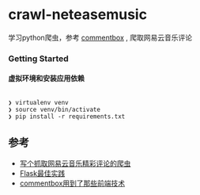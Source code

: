 # crawl-neteasemusic

学习python爬虫，参考 [commentbox](https://github.com/dongweiming/commentbox) , 爬取网易云音乐评论


### Getting Started

#### 虚拟环境和安装应用依赖

```

❯ virtualenv venv
❯ source venv/bin/activate
❯ pip install -r requirements.txt

```

## 参考

* [写个抓取网易云音乐精彩评论的爬虫](https://zhuanlan.zhihu.com/p/22456856)
* [Flask最佳实践](https://zhuanlan.zhihu.com/p/22774028)
* [commentbox用到了那些前端技术](https://zhuanlan.zhihu.com/p/22806115)

